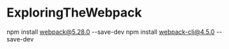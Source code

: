 # ExploringTheWebpack

npm install webpack@5.28.0 --save-dev 
 npm install webpack-cli@4.5.0 --save-dev